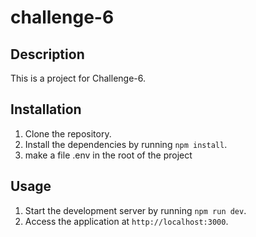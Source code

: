 # challenge-6

## Description

This is a project for Challenge-6.

## Installation

1. Clone the repository.
2. Install the dependencies by running `npm install`.
3. make a file .env in the root of the project

## Usage

1. Start the development server by running `npm run dev`.
2. Access the application at `http://localhost:3000`.
